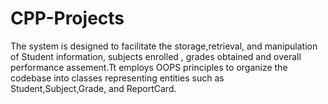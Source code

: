 # CPP-Projects
The system is designed to facilitate the storage,retrieval, and manipulation of  Student information, subjects enrolled , grades obtained and overall performance assement.Tt employs OOPS principles to organize the codebase into classes representing entities such as Student,Subject,Grade, and ReportCard.
